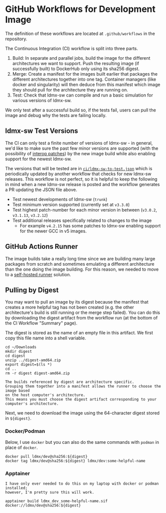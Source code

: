 # GitHub Workflows for Development Image

The definition of these workflows are located at `.github/workflows` in the repository.

The Continuous Integration (CI) workflow is split into three parts.
1. Build: In separate and parallel jobs, build the image for the different architectures
    we want to support. Push the resulting image (if successfully built) to DockerHub only
    using its sha256 digest.
2. Merge: Create a manifest for the images built earlier that packages the different
    architectures together into one tag. Container managers (like docker and singularity)
    will then deduce from this manifest which image they should pull for the architecture
    they are running on.
3. Test: Check that ldmx-sw can compile and run a basic simulation for various versions of ldmx-sw.

We only test after a successful build so, if the tests fail, users can pull the image and
debug why the tests are failing locally.

## ldmx-sw Test Versions
The CI can only test a finite number of versions of ldmx-sw - in general, we'd like
to make sure the past few minor versions are supported (with the possibility of
[interop patches](interop.md)) by the new image build while also enabling support for the newest ldmx-sw.

The versions that will be tested are in [`ci/ldmx-sw-to-test.json`](https://github.com/LDMX-Software/dev-build-context/blob/main/ci/ldmx-sw-to-test.json)
which is periodically updated by another workflow that checks for new ldmx-sw releases.
This workflow is not perfect, so it is helpful to keep the following in mind when a new ldmx-sw
release is posted and the workflow generates a PR updating the JSON file above.
- Test newest developments of ldmx-sw (`trunk`)
- Test minimum version supported (currently set at `v3.3.0`)
- Test highest patch-number for each minor version in between (`v3.0.2`, `v3.1.13`, `v3.2.12`)
- Test additional releases specifically related to changes to the image
  - For example `v4.2.15` has some patches to ldmx-sw enabling support for the newer GCC in v5 images.

## GitHub Actions Runner
The image builds take a really long time since we are building many large
packages from scratch and sometimes emulating a different architecture than
the one doing the image building. For this reason, we needed to move to
a [self-hosted runner](runner.md) solution.

## Pulling by Digest
You may want to pull an image by its digest because the manifest that creates a more helpful tag
has not been created (e.g. the other architecture's build is still running or the merge step failed).
You can do this by downloading the digest artifact from the workflow run
(at the bottom of the CI Workflow "Summary" page).

The digest is stored as the name of an empty file in this artifact.
We first copy this file name into a shell variable.
```
cd ~/Downloads
mkdir digest
cd digest
unzip ../digest-amd64.zip
export digest=$(ls *)
cd ..
rm -r digest digest-amd64.zip
```

~~~admonish warning title="Architecture Specific"
The builds referenced by digest are architecture specific.
Grouping them together into a manifest allows the runner to choose the image based
on the host computer's architecture.
This means you must choose the digest artifact corresponding to your computer's architecture.
~~~

Next, we need to download the image using the 64-character digest stored in `${digest}`.

### Docker/Podman
Below, I use `docker` but you can also do the same commands with `podman` in place of `docker`.

```
docker pull ldmx/dev@sha256:${digest}
docker tag ldmx/dev@sha256:${digest} ldmx/dev:some-helpful-name
```

### Apptainer
~~~admonish error title="Untested"
I have only ever needed to do this on my laptop with docker or podman installed;
however, I'm pretty sure this will work.
~~~

```
apptainer build ldmx_dev_some-helpful-name.sif docker://ldmx/dev@sha256:${digest}
```
